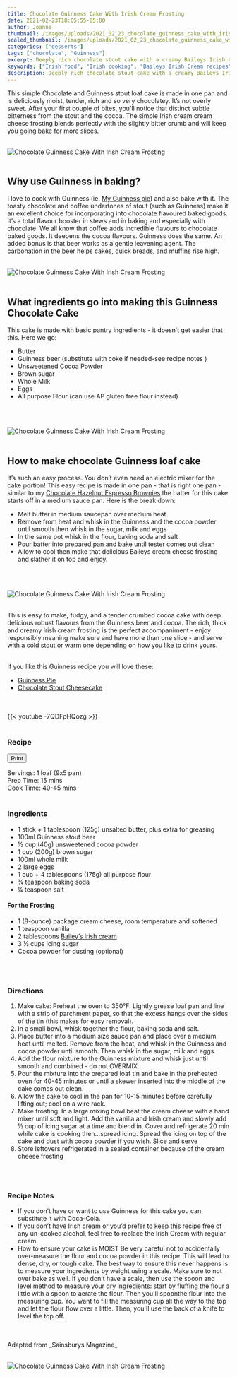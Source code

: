 ```yaml
---
title: Chocolate Guinness Cake With Irish Cream Frosting
date: 2021-02-23T18:05:55-05:00
author: Joanne
thumbnail: /images/uploads/2021_02_23_chocolate_guinness_cake_with_irish_cream_frosting_1.jpg
scaled_thumbnail: /images/uploads/2021_02_23_chocolate_guinness_cake_with_irish_cream_frosting_0.jpg
categories: ["desserts"]
tags: ["chocolate", "Guinness"]
excerpt: Deeply rich chocolate stout cake with a creamy Baileys Irish Cream cream cheese frosting 
keywords: ["Irish food", "Irish cooking", "Baileys Irish Cream recipes"]
description: Deeply rich chocolate stout cake with a creamy Baileys Irish Cream cream cheese frosting 
---
```

<span class="blog-text">

This simple  Chocolate and Guinness stout loaf cake is made in one pan and is deliciously moist, tender, rich and so very chocolatey. It’s not overly sweet. After your first couple of bites, you'll notice that distinct subtle bitterness from the stout and the cocoa. The simple Irish cream cream cheese frosting blends perfectly with the slightly bitter crumb and will keep you going bake for more slices. 
</br>
</br>

![Chocolate Guinness Cake With Irish Cream Frosting](/images/uploads/2021_02_23_chocolate_guinness_cake_with_irish_cream_frosting_2.jpg)
</br>
</br>

## Why use Guinness in baking? 
I love to cook with Guinness (ie. [My Guinness pie](https://www.oliveandmango.com/guinness-pie/)) and also bake with it. The toasty chocolate and coffee undertones of stout (such as Guinness) make it an excellent choice for incorporating into chocolate flavoured baked goods. It’s a total flavour booster in stews and in baking and especially with chocolate. We all know that coffee adds incredible flavours to chocolate baked goods. It deepens the cocoa flavours. Guinness does the same. An added bonus is that beer works as a gentle leavening agent. The carbonation in the beer helps cakes, quick breads, and muffins rise high.
</br>
</br>

![Chocolate Guinness Cake With Irish Cream Frosting](/images/uploads/2021_02_23_chocolate_guinness_cake_with_irish_cream_frosting_3.jpg)
</br>
</br>

## What ingredients go into making this Guinness Chocolate Cake
This cake is made with basic pantry ingredients - it doesn’t get easier that this. Here we go: 
* Butter 
* Guinness beer (substitute with coke if needed-see recipe notes ) 
* Unsweetened Cocoa Powder 
* Brown sugar 
* Whole Milk 
* Eggs 
* All purpose Flour (can use AP gluten free flour instead)
</br>
</br>

![Chocolate Guinness Cake With Irish Cream Frosting](/images/uploads/2021_02_23_chocolate_guinness_cake_with_irish_cream_frosting_4.jpg)
</br>
</br>

## How to make chocolate Guinness loaf cake
It’s such an easy process. You don’t even need an electric mixer for the cake portion! This easy recipe is made in one pan - that is right one pan - similar to my [Chocolate Hazelnut Espresso Brownies](https://www.oliveandmango.com/chocolate-hazelnut-espresso-brownies/) the batter for this cake starts off in a medium sauce pan. Here is the break down: 
* Melt butter in medium saucepan over medium heat 
* Remove from heat and whisk in the Guinness and the cocoa powder until smooth then whisk in the sugar, milk and eggs 
* In the same pot whisk in the flour, baking soda and salt 
* Pour batter into prepared pan and bake until tester comes out clean 
* Allow to cool then make that delicious Baileys cream cheese frosting and slather it on top and enjoy. 
</br>
</br>

![Chocolate Guinness Cake With Irish Cream Frosting](/images/uploads/2021_02_23_chocolate_guinness_cake_with_irish_cream_frosting_5.jpg)
</br>
</br>

This is easy to make, fudgy, and a tender crumbed cocoa cake with deep delicious robust flavours from the Guinness beer and cocoa. The rich, thick and creamy Irish cream frosting is the perfect accompaniment - enjoy responsibly meaning make sure and have more than one slice - and serve with a cold stout or warm one depending on how you like to drink yours. 
</br>
</br>

If you like this Guinness recipe you will love these:
* <span class="highlight"><a href="https://www.oliveandmango.com/guinness-pie">Guinness Pie</a></span>
* <span class="highlight"><a href="https://www.oliveandmango.com/chocolate-stout-cheesecake">Chocolate Stout Cheesecake</a></span>
</br>
</br>
{{< youtube -7QDFpHQozg >}}
</br>
</br>
</span>

### Recipe
<div print_button><form>
<input type="button" value="Print" class="btn__print" onClick="window.print()">
</form></div>

<div>Servings: <span itemprop="recipeYield">1 loaf (9x5 pan)</div>
<div>Prep Time: <meta itemprop="prepTime" content="PT15M">15 mins</div>
<div>Cook Time: <meta itemprop="cookTime" content="PT45M">40-45 mins</div>
</br>

### Ingredients

* <span itemprop="recipeIngredient">1 stick + 1 tablespoon (125g) unsalted butter, plus extra for greasing</span>
* <span itemprop="recipeIngredient">100ml Guinness stout beer </span>
* <span itemprop="recipeIngredient">&frac12; cup (40g) unsweetened cocoa powder </span>
* <span itemprop="recipeIngredient">1 cup (200g) brown sugar </span>
* <span itemprop="recipeIngredient">100ml whole milk</span>
* <span itemprop="recipeIngredient">2 large eggs</span>
* <span itemprop="recipeIngredient">1 cup + 4 tablespoons (175g) all purpose flour </span>
* <span itemprop="recipeIngredient">¾ teaspoon baking soda </span>
* <span itemprop="recipeIngredient">&frac14; teaspoon salt</span>

#### For the Frosting
* <span itemprop="recipeIngredient">1 (8-ounce) package cream cheese, room temperature and softened</span>
* <span itemprop="recipeIngredient">1 teaspoon vanilla</span>
* <span itemprop="recipeIngredient">2 tablespoons <span class="highlight"><a href="https://www.oliveandmango.com/homemade-irish-cream">Bailey’s Irish cream</a></span></span>
* <span itemprop="recipeIngredient">3 &frac12; cups icing sugar</span>
* <span itemprop="recipeIngredient">Cocoa powder for dusting (optional) </span>
</br>
</br>

### Directions 
1. Make cake: Preheat the oven to 350°F. Lightly grease loaf pan and line with a strip of parchment paper, so that the excess hangs over the sides of the tin (this makes for easy removal).
1. In a small bowl, whisk together the flour, baking soda and salt.
1. Place butter into a medium size sauce pan and place over a medium heat until melted. Remove from the heat, and whisk in the Guinness and cocoa powder until smooth. Then whisk in the sugar, milk and eggs. 
1. Add the flour mixture to the Guinness mixture and whisk just until smooth and combined - do not OVERMIX. 
1. Pour the mixture into the prepared loaf tin and bake in the preheated oven for 40-45 minutes or until a skewer inserted into the middle of the cake comes out clean. 
1. Allow the cake to cool in the pan for 10-15 minutes before carefully lifting out; cool on a wire rack.
1. Make frosting: In a large mixing bowl beat the cream cheese with a hand mixer until soft and light. Add the vanilla and Irish cream and slowly add &frac12; cup of icing sugar at a time and blend in. Cover and refrigerate 20 min while cake is cooking then...spread icing. Spread the icing on top of the cake and dust with cocoa powder if you wish. Slice and serve 
1. Store leftovers refrigerated in a sealed container because of the cream cheese frosting 
</br>
</br>

### Recipe Notes
* If you don’t have or want to use Guinness for this cake you can substitute it with Coca-Cola.  
* If you don’t have Irish cream or you’d prefer to keep this recipe free of any un-cooked alcohol, feel free to replace the Irish Cream with regular cream.
* How to ensure your cake is MOIST
Be very careful not to accidentally over-measure the flour and cocoa powder in this recipe. This will lead to dense, dry, or tough cake. The best way to ensure this never happens is to measure your ingredients by weight using a scale. Make sure to not over bake as well. If you don’t have a scale, then use the spoon and level method to measure your dry ingredients: start by fluffing the flour a little with a spoon to aerate the flour. Then you'll spoonthe flour into the measuring cup. You want to fill the measuring cup all the way to the top and let the flour flow over a little. Then, you'll use the back of a knife to level the top off.
</br>
</br>
Adapted from _Sainsburys Magazine_
</br>
</br>

![Chocolate Guinness Cake With Irish Cream Frosting](/images/uploads/2021_02_23_chocolate_guinness_cake_with_irish_cream_frosting_6.jpg)
